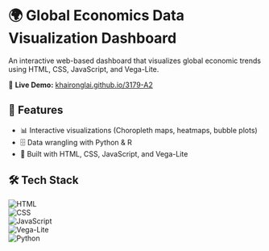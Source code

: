# 🌍 Global Economics Data Visualization Dashboard  
An interactive web-based dashboard that visualizes global economic trends using HTML, CSS, JavaScript, and Vega-Lite.  

🔗 **Live Demo:** [khaironglai.github.io/3179-A2](https://khaironglai.github.io/econ-viz/)

## 🚀 Features  
- 📊 Interactive visualizations (Choropleth maps, heatmaps, bubble plots)  
- 🗄️ Data wrangling with Python & R  
- 🎨 Built with HTML, CSS, JavaScript, and Vega-Lite

## 🛠 Tech Stack  
![HTML](https://img.shields.io/badge/-HTML-E34F26?style=flat&logo=html5&logoColor=white)  
![CSS](https://img.shields.io/badge/-CSS-1572B6?style=flat&logo=css3&logoColor=white)  
![JavaScript](https://img.shields.io/badge/-JavaScript-F7DF1E?style=flat&logo=javascript&logoColor=black)  
![Vega-Lite](https://img.shields.io/badge/-VegaLite-1A91DA?style=flat&logo=vega-lite&logoColor=white)  
![Python](https://img.shields.io/badge/-Python-3776AB?style=flat&logo=python&logoColor=white)  
